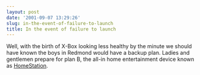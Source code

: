```yaml
---
layout: post
date: '2001-09-07 13:29:26'
slug: in-the-event-of-failure-to-launch
title: In the event of failure to launch
---
```


Well, with the birth of X-Box looking less healthy by the minute we should have known the boys in Redmond would have a backup plan. Ladies and gentlemen prepare for plan B, the all-in home entertainment device known as [HomeStation](http://www.pcformat.co.uk/news/detail.asp?id=30803).